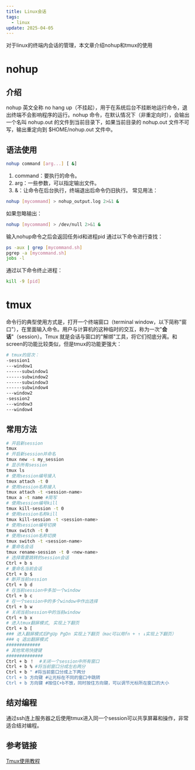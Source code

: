 ```yaml
---
title: Linux会话
tags:
  - linux
update: 2025-04-05
---
```

对于linux的终端内会话的管理，本文章介绍nohup和tmux的使用
# nohup
## 介绍
nohup 英文全称 no hang up（不挂起），用于在系统后台不挂断地运行命令，退出终端不会影响程序的运行。nohup 命令，在默认情况下（非重定向时），会输出一个名叫 nohup.out 的文件到当前目录下，如果当前目录的 nohup.out 文件不可写，输出重定向到 $HOME/nohup.out 文件中。
## 语法使用
```bash
nohup command [arg...] [ &]
```
1. command：要执行的命令。
2. arg：一些参数，可以指定输出文件。
3.  &amp;：让命令在后台执行，终端退出后命令仍旧执行。
常见用法：
```bash
nohup [mycommamd] > nohup_output.log 2>&1 &  
```
如果忽略输出：
```bash
nohup [mycommamd] > /dev/null 2>&1 & 
```
输入nohup命令之后会返回任务id和进程pid
通过以下命令进行查找：
```bash
ps -aux | grep [mycommand.sh]  
pgrep -a [mycommand.sh]  
jobs -l 
```
通过以下命令终止进程：
```bash
kill -9 [pid]
```
# tmux
命令行的典型使用方式是，打开一个终端窗口（terminal window，以下简称&quot;窗口"），在里面输入命令。用户与计算机的这种临时的交互，称为一次"**会话**"（session）。Tmux 就是会话与窗口的&quot;解绑&quot;工具，将它们彻底分离。和screen的功能比较类似，但是tmux的功能更强大：
```bash
# tmux的层次：
-session1
---window1
------subwindow1
------subwindow2
------subwindow3
------subwindow4
---window2
-session2
---window3
---window4
```
## 常用方法
```bash
# 开启新session
tmux
# 开启新session并命名
tmux new -s my_session
# 显示所有session
tmux ls
# 使用session编号接入
tmux attach -t 0
# 使用session名称接入
tmux attach -t <session-name>
tmux a -t name #简写
# 使用session编号kill
tmux kill-session -t 0
# 使用session名称kill
tmux kill-session -t <session-name>
# 使用session编号切换
tmux switch -t 0
# 使用session名称切换
tmux switch -t <session-name>
# 重命名会话
tmux rename-session -t 0 <new-name>
# 选择需要跳转的session会话
Ctrl + b s
# 重命名当前会话
Ctrl + b $
# 断开当前session
Ctrl + b d
# 在当前session中多加一个window
Ctrl + b c
# 在一个session中的多个window中作出选择
Ctrl + b w
# 关闭当前session中的当前window
Ctrl + b x
# 进入tmux翻屏模式, 实现上下翻页
Ctrl + b [  
### 进入翻屏模式后PgUp PgDn 实现上下翻页（mac可以用fn + ↑ ↓实现上下翻页）
### q 退出翻屏模式
#############
# 其他常用快捷键
##############
Ctrl + b ！  #关闭一个session中所有窗口
Ctrl + b % #将当前窗口分成左右两分
Ctrl + b " #将当前窗口分成上下两分
Ctrl + b 方向键 #让光标在不同的窗口中跳转 
Ctrl + b 方向键 #按住C+b不放，同时按住方向键，可以调节光标所在窗口的大小 
```
## 结对编程
通过ssh连上服务器之后使用tmux进入同一个session可以共享屏幕和操作，非常适合结对编程。
## 参考链接
[Tmux使用教程](https://www.ruanyifeng.com/blog/2019/10/tmux.html)